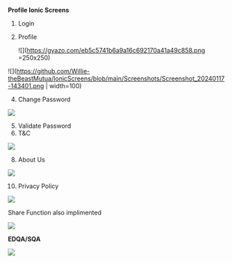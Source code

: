**Profile Ionic Screens**
1. Login
2. Profile

   ![](https://gyazo.com/eb5c5741b6a9a16c692170a41a49c858.png =250x250)
   
![](https://github.com/Willie-theBeastMutua/IonicScreens/blob/main/Screenshots/Screenshot_20240117-143401.png  | width=100)

4. Change Password

![](https://github.com/Willie-theBeastMutua/IonicScreens/blob/main/Screenshots/Screenshot_20240117-143347.png)

5. Validate Password
6. T&C
   
![](https://github.com/Willie-theBeastMutua/IonicScreens/blob/main/Screenshots/Screenshot_20240117-143407.png)

8. About Us
   
![](https://github.com/Willie-theBeastMutua/IonicScreens/blob/main/Screenshots/Screenshot_20240117-143355.png)

10. Privacy Policy
    
![](https://github.com/Willie-theBeastMutua/IonicScreens/blob/main/Screenshots/Screenshot_20240117-143415.png)

Share Function also implimented

![](https://github.com/Willie-theBeastMutua/IonicScreens/blob/main/Screenshots/Screenshot_20240117-143425.png)

**EDQA/SQA**

![](https://github.com/Willie-theBeastMutua/IonicScreens/blob/main/Screenshots/Screenshot_20240111-095433.png)


